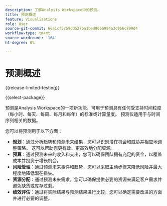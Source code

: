 ```yaml
---
description: 了解Analysis Workspace中的预测。
title: 预测概述
feature: Visualizations
role: User
source-git-commit: 6ea1cf5c59dd527ba1bed966b994a3c966c899d4
workflow-type: tm+mt
source-wordcount: '164'
ht-degree: 0%

---
```


# 预测概述

{{release-limited-testing}}

{{select-package}}

预测是Analysis Workspace的一项新功能，可用于预测具有任何受支持时间粒度（每小时、每天、每周、每月和每年）的标准或计算量度。 预测仅适用于与时间序列相关的数据。

您可以将预测用于以下方面：

* **规划**：通过分析趋势和预测未来结果，您可以识别潜在机会和威胁并相应地调整策略。 这可以帮助您更有效、更高效地分配资源。
* **预算**：通过预测未来的收入和支出，您可以确保团队拥有充足的资金，以覆盖成本并投资于增长机会。
* **风险管理**：通过预测未来事件和趋势，您可以采取主动步骤来降低风险并最大程度地降低潜在损失。
* **资源分配**：通过预测未来需求，您可以确保提供必要的资源来满足客户需求并避免缺货或库存过剩。
* **绩效评估**：通过将实际结果与预测结果进行比较，您可以确定需要改进的方面并进行必要的调整。


